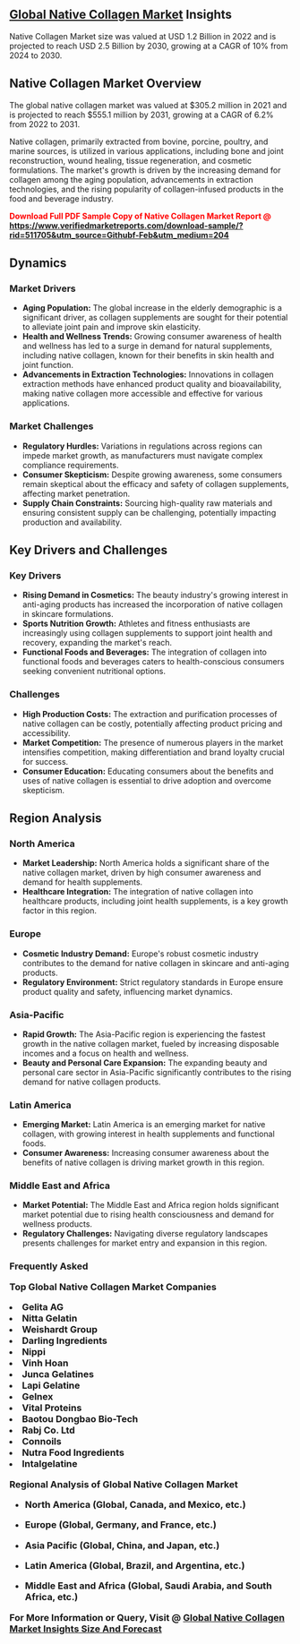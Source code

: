 <h2><a href="https://www.verifiedmarketreports.com/download-sample/?rid=511705&amp;utm_source=Githubf&amp;utm_medium=204" target="_blank">Global Native Collagen Market</a> Insights</h2><p>Native Collagen Market size was valued at USD 1.2 Billion in 2022 and is projected to reach USD 2.5 Billion by 2030, growing at a CAGR of 10% from 2024 to 2030.</p><p> <h2>Native Collagen Market Overview</h2> <p>The global native collagen market was valued at $305.2 million in 2021 and is projected to reach $555.1 million by 2031, growing at a CAGR of 6.2% from 2022 to 2031. </p> <p>Native collagen, primarily extracted from bovine, porcine, poultry, and marine sources, is utilized in various applications, including bone and joint reconstruction, wound healing, tissue regeneration, and cosmetic formulations. The market's growth is driven by the increasing demand for collagen among the aging population, advancements in extraction technologies, and the rising popularity of collagen-infused products in the food and beverage industry. </p> <p><strong><p><span class=""><span style="color: #ff0000;"><strong>Download Full PDF Sample Copy of Native Collagen Market Report</strong> @ </span><a href="https://www.verifiedmarketreports.com/download-sample/?rid=511705&amp;utm_source=Githubf-Feb&amp;utm_medium=204" target="_blank">https://www.verifiedmarketreports.com/download-sample/?rid=511705&amp;utm_source=Githubf-Feb&amp;utm_medium=204</a></span></p></strong></p> <h2>Dynamics</h2> <h3>Market Drivers</h3> <ul> <li><strong>Aging Population:</strong> The global increase in the elderly demographic is a significant driver, as collagen supplements are sought for their potential to alleviate joint pain and improve skin elasticity. </li> <li><strong>Health and Wellness Trends:</strong> Growing consumer awareness of health and wellness has led to a surge in demand for natural supplements, including native collagen, known for their benefits in skin health and joint function. </li> <li><strong>Advancements in Extraction Technologies:</strong> Innovations in collagen extraction methods have enhanced product quality and bioavailability, making native collagen more accessible and effective for various applications. </li> </ul> <h3>Market Challenges</h3> <ul> <li><strong>Regulatory Hurdles:</strong> Variations in regulations across regions can impede market growth, as manufacturers must navigate complex compliance requirements. </li> <li><strong>Consumer Skepticism:</strong> Despite growing awareness, some consumers remain skeptical about the efficacy and safety of collagen supplements, affecting market penetration. </li> <li><strong>Supply Chain Constraints:</strong> Sourcing high-quality raw materials and ensuring consistent supply can be challenging, potentially impacting production and availability. </li> </ul> <h2>Key Drivers and Challenges</h2> <h3>Key Drivers</h3> <ul> <li><strong>Rising Demand in Cosmetics:</strong> The beauty industry's growing interest in anti-aging products has increased the incorporation of native collagen in skincare formulations. </li> <li><strong>Sports Nutrition Growth:</strong> Athletes and fitness enthusiasts are increasingly using collagen supplements to support joint health and recovery, expanding the market's reach. </li> <li><strong>Functional Foods and Beverages:</strong> The integration of collagen into functional foods and beverages caters to health-conscious consumers seeking convenient nutritional options. </li> </ul> <h3>Challenges</h3> <ul> <li><strong>High Production Costs:</strong> The extraction and purification processes of native collagen can be costly, potentially affecting product pricing and accessibility. </li> <li><strong>Market Competition:</strong> The presence of numerous players in the market intensifies competition, making differentiation and brand loyalty crucial for success. </li> <li><strong>Consumer Education:</strong> Educating consumers about the benefits and uses of native collagen is essential to drive adoption and overcome skepticism. </li> </ul> <h2>Region Analysis</h2> <h3>North America</h3> <ul> <li><strong>Market Leadership:</strong> North America holds a significant share of the native collagen market, driven by high consumer awareness and demand for health supplements. </li> <li><strong>Healthcare Integration:</strong> The integration of native collagen into healthcare products, including joint health supplements, is a key growth factor in this region. </li> </ul> <h3>Europe</h3> <ul> <li><strong>Cosmetic Industry Demand:</strong> Europe's robust cosmetic industry contributes to the demand for native collagen in skincare and anti-aging products. </li> <li><strong>Regulatory Environment:</strong> Strict regulatory standards in Europe ensure product quality and safety, influencing market dynamics. </li> </ul> <h3>Asia-Pacific</h3> <ul> <li><strong>Rapid Growth:</strong> The Asia-Pacific region is experiencing the fastest growth in the native collagen market, fueled by increasing disposable incomes and a focus on health and wellness. </li> <li><strong>Beauty and Personal Care Expansion:</strong> The expanding beauty and personal care sector in Asia-Pacific significantly contributes to the rising demand for native collagen products. </li> </ul> <h3>Latin America</h3> <ul> <li><strong>Emerging Market:</strong> Latin America is an emerging market for native collagen, with growing interest in health supplements and functional foods. </li> <li><strong>Consumer Awareness:</strong> Increasing consumer awareness about the benefits of native collagen is driving market growth in this region. </li> </ul> <h3>Middle East and Africa</h3> <ul> <li><strong>Market Potential:</strong> The Middle East and Africa region holds significant market potential due to rising health consciousness and demand for wellness products. </li> <li><strong>Regulatory Challenges:</strong> Navigating diverse regulatory landscapes presents challenges for market entry and expansion in this region. </li> </ul> <h3>Frequently Asked</p><p><strong>Top Global Native Collagen Market Companies</strong></p><div data-test-id=""><p><li>Gelita AG</li><li> Nitta Gelatin</li><li> Weishardt Group</li><li> Darling Ingredients</li><li> Nippi</li><li> Vinh Hoan</li><li> Junca Gelatines</li><li> Lapi Gelatine</li><li> Gelnex</li><li> Vital Proteins</li><li> Baotou Dongbao Bio-Tech</li><li> Rabj Co. Ltd</li><li> Connoils</li><li> Nutra Food Ingredients</li><li> Intalgelatine</li></p><div><strong>Regional Analysis of&nbsp;Global Native Collagen Market</strong></div><ul><li dir="ltr"><p dir="ltr">North America&nbsp;(Global, Canada, and Mexico, etc.)</p></li><li dir="ltr"><p dir="ltr">Europe (Global, Germany, and France, etc.)</p></li><li dir="ltr"><p dir="ltr">Asia Pacific&nbsp;(Global, China, and Japan, etc.)</p></li><li dir="ltr"><p dir="ltr">Latin America&nbsp;(Global, Brazil, and Argentina, etc.)</p></li><li dir="ltr">Middle East and Africa&nbsp;(Global, Saudi Arabia, and South Africa, etc.)</li></ul><p><strong>For More Information or Query, Visit @&nbsp;</strong><strong><a href="https://www.verifiedmarketreports.com/product/native-collagen-market-size-and-forecast/?utm_source=Githubf&amp;utm_medium=204" target="_blank">Global Native Collagen Market Insights Size And Forecast</a></strong></p></div>
